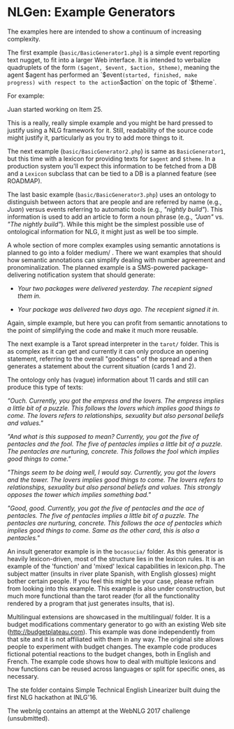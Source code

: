 ﻿# NLGen: Example Generators

The examples here are intended to show a continuum of increasing complexity.

The first example (`basic/BasicGenerator1.php`) is a simple event
reporting text nugget, to fit into a larger Web interface.  It is
intended to verbalize quadruplets of the form `($agent, $event,
$action, $theme)`, meaning the agent $agent has performed an `$event`
(started, finished, make progress) with respect to the action `$action`
on the topic of `$theme`.

For example:

  Juan started working on Item 25.

This is a really, really simple example and you might be hard pressed
to justify using a NLG framework for it. Still, readability of the
source code might justify it, particularly as you try to add more
things to it.

The next example (`basic/BasicGenerator2.php`) is same as
`BasicGenerator1`, but this time with a lexicon for providing texts
for `$agent` and `$theme`. In a production system you'll expect this
information to be fetched from a DB and a `Lexicon` subclass that can
be tied to a DB is a planned feature (see ROADMAP).

The last basic example (`basic/BasicGenerator3.php`) uses an ontology
to distinguish between actors that are people and are referred by name
(e.g., _Juan_) versus events referring to automatic tools (e.g.,
_"nightly build"_).  This information is used to add an article to
form a noun phrase (e.g., _"Juan"_ vs. _"The nightly build"_).  While
this might be the simplest possible use of ontological information for
NLG, it might just as well be too simple.


A whole section of more complex examples using semantic annotations is
planned to go into a folder medium/ . There we want examples that
should how semantic annotations can simplify dealing with number
agreement and pronominalization. The planned example is a SMS-powered
package-delivering notification system that should generate:

* _Your two packages were delivered yesterday. The recepient signed
  them in._

* _Your package was delivered two days ago. The recepient signed it in._

Again, simple example, but here you can profit from semantic
annotations to the point of simplifying the code and make it much more
reusable.


The next example is a Tarot spread interpreter in the `tarot/`
folder. This is as complex as it can get and currently it can only
produce an opening statement, referring to the overall "goodness" of
the spread and a then generates a statement about the current
situation (cards 1 and 2).

The ontology only has (vague) information about 11 cards and still can
produce this type of texts:

_"Ouch. Currently, you got the empress and the lovers.  The empress
implies a little bit of a puzzle.  This follows the lovers which
implies good things to come.  The lovers refers to relationships,
sexuality but also personal beliefs and values."_

_"And what is this supposed to mean? Currently, you got the five of
pentacles and the fool.  The five of pentacles implies a little bit of
a puzzle. The pentacles are nurturing, concrete.  This follows the
fool which implies good things to come."_

_"Things seem to be doing well, I would say. Currently, you got the
lovers and the tower.  The lovers implies good things to come.  The
lovers refers to relationships, sexuality but also personal beliefs
and values.  This strongly opposes the tower which implies something
bad."_

_"Good, good. Currently, you got the five of pentacles and the ace of
pentacles.  The five of pentacles implies a little bit of a puzzle.
The pentacles are nurturing, concrete.  This follows the ace of
pentacles which implies good things to come.  Same as the other card,
this is also a pentacles."_


An insult generator example is in the `bocasucia/` folder.  As this
generator is heavily lexicon-driven, most of the structure lies in the
lexicon rules.  It is an example of the 'function' and 'mixed' lexical
capabilities in lexicon.php.  The subject matter (insults in river
plate Spanish, with English glosses) might bother certain people.  If
you feel this might be your case, please refrain from looking into
this example.  This example is also under construction, but much more
functional than the tarot reader (for all the functionality rendered
by a program that just generates insults, that is).


Multilingual extensions are showcased in the multilingual/ folder.  It
is a budget modifications commentary generator to go with an existing
Web site (http://budgetplateau.com).  This example was done
independently from that site and it is not affiliated with them in any
way.  The original site allows people to experiment with budget
changes.  The example code produces fictional potential reactions to
the budget changes, both in English and French.  The example code
shows how to deal with multiple lexicons and how functions can be
reused across languages or split for specific ones, as necessary.

The ste folder contains Simple Technical English Linearizer built
duing the first NLG hackathon at INLG'16.

The webnlg contains an attempt at the WebNLG 2017 challenge
(unsubmitted).
